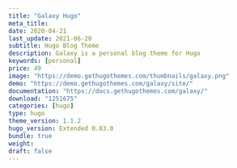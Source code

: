 ```yaml
---
title: "Galaxy Hugo"
meta_title:
date: 2020-04-21
last_update: 2021-06-20
subtitle: Hugo Blog Theme
description: Galaxy is a personal blog theme for Hugo 
keywords: [personal]
price: 49
image: "https://demo.gethugothemes.com/thumbnails/galaxy.png"
demo: "https://demo.gethugothemes.com/galaxy/site/"
documentation: "https://docs.gethugothemes.com/galaxy/"
download: "1251675"
categories: [hugo]
type: hugo
theme_version: 1.1.2
hugo_version: Extended 0.83.0
bundle: true
weight:
draft: false
---
```

